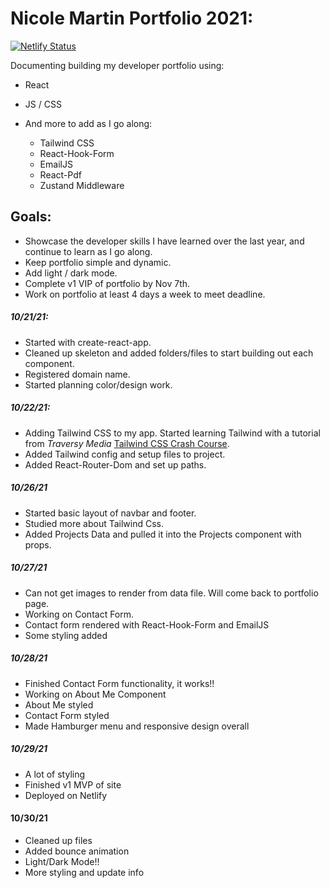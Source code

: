 # Nicole Martin Portfolio 2021:

[![Netlify Status](https://api.netlify.com/api/v1/badges/3ba44140-0650-4f18-8f58-5776c77e1469/deploy-status)](https://app.netlify.com/sites/nicolem/deploys)

Documenting building my developer portfolio using:

- React
- JS / CSS
- And more to add as I go along:

  - Tailwind CSS
  - React-Hook-Form
  - EmailJS
  - React-Pdf
  - Zustand Middleware

## Goals:

- Showcase the developer skills I have learned over the last year, and continue to learn as I go along.
- Keep portfolio simple and dynamic.
- Add light / dark mode.
- Complete v1 VIP of portfolio by Nov 7th.
- Work on portfolio at least 4 days a week to meet deadline.

##### 10/21/21:

- Started with create-react-app.
- Cleaned up skeleton and added folders/files to start building out each component.
- Registered domain name.
- Started planning color/design work.

##### 10/22/21:

- Adding Tailwind CSS to my app. Started learning Tailwind with a tutorial from _Traversy Media_ [Tailwind CSS Crash Course](https://www.youtube.com/watch?v=UBOj6rqRUME).
- Added Tailwind config and setup files to project.
- Added React-Router-Dom and set up paths.

##### 10/26/21

- Started basic layout of navbar and footer.
- Studied more about Tailwind Css.
- Added Projects Data and pulled it into the Projects component with props.

##### 10/27/21

- Can not get images to render from data file. Will come back to portfolio page.
- Working on Contact Form.
- Contact form rendered with React-Hook-Form and EmailJS
- Some styling added

##### 10/28/21

- Finished Contact Form functionality, it works!!
- Working on About Me Component
- About Me styled
- Contact Form styled
- Made Hamburger menu and responsive design overall

##### 10/29/21

- A lot of styling
- Finished v1 MVP of site
- Deployed on Netlify

#### 10/30/21

- Cleaned up files
- Added bounce animation
- Light/Dark Mode!!
- More styling and update info

